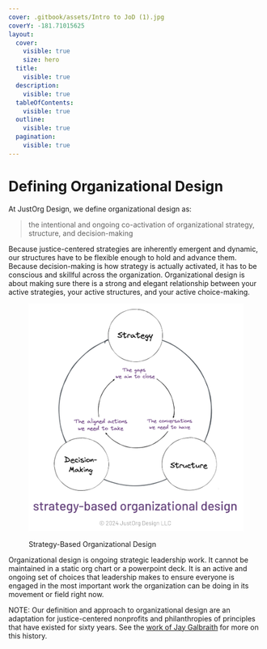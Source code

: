 ```yaml
---
cover: .gitbook/assets/Intro to JoD (1).jpg
coverY: -181.71015625
layout:
  cover:
    visible: true
    size: hero
  title:
    visible: true
  description:
    visible: true
  tableOfContents:
    visible: true
  outline:
    visible: true
  pagination:
    visible: true
---
```


# Defining Organizational Design



At JustOrg Design, we define organizational design as:

> the intentional and ongoing co-activation of organizational strategy,\
> structure, and decision-making



Because justice-centered strategies are inherently emergent and dynamic, our structures have to be flexible enough to hold and advance them. Because decision-making is how strategy is actually activated, it has to be conscious and skillful across the organization. Organizational design is about making sure there is a strong and elegant relationship between your active strategies, your active structures, and your active choice-making.



<figure><img src=".gitbook/assets/image (10).png" alt="" width="563"><figcaption><p>Strategy-Based Organizational Design</p></figcaption></figure>

Organizational design is ongoing strategic leadership work. It cannot be maintained in a static org chart or a powerpoint deck. It is an active and ongoing set of choices that leadership makes to ensure everyone is engaged in the most important work the organization can be doing in its movement or field right now.

NOTE: Our definition and approach to organizational design are an adaptation for justice-centered nonprofits and philanthropies of principles that have existed for sixty years. See the [work of Jay Galbraith](https://www.amazon.com/-/es/Designing-Organizations-Strategy-Structure-Enterprise/dp/1118409957/ref=zg-te-pba_d_sccl_2_1/132-3484385-1765731?pd_rd_w=cMHHG\&content-id=amzn1.sym.081392b0-c07f-4fc2-8965-84d15d431f0d\&pf_rd_p=081392b0-c07f-4fc2-8965-84d15d431f0d\&pf_rd_r=89GVJDWCEP7JBSZ86DXH\&pd_rd_wg=6PU0U\&pd_rd_r=e40b1e9a-96dc-4085-a0d1-d24d4caf9256\&pd_rd_i=1118409957\&psc=1) for more on this history.

